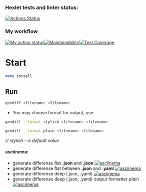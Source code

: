 ### Hexlet tests and linter status:
[![Actions Status](https://github.com/Lugonue/frontend-project-46/workflows/hexlet-check/badge.svg)](https://github.com/Lugonue/frontend-project-46/actions)

### My workflow
[![My action status](https://github.com/Lugonue/frontend-project-46/actions/workflows/my-workflow.yml/badge.svg)](https://github.com/Lugonue/frontend-project-46/actions/workflows/my-workflow.yml)[![Maintainability](https://api.codeclimate.com/v1/badges/f5b8dc23b8ee3035dc6e/maintainability)](https://codeclimate.com/github/Lugonue/frontend-project-46/maintainability)[![Test Coverage](https://api.codeclimate.com/v1/badges/f5b8dc23b8ee3035dc6e/test_coverage)](https://codeclimate.com/github/Lugonue/frontend-project-46/test_coverage)


# Start
  
```Bash
make install
```
## Run
```Bash
gendiff <filename> <filename>
```

- You may choose format for output, use:
```Bash
gendiff --format stylish <filename> <filename> 
```
```Bash
gendiff --format plain <filename> <filename>
```
*// stylish - is default value*

#### asciinema: 
- generate differense flat **.json** and **.json**
[![asciinema](https://asciinema.org/a/hMqjGMYcukBPCy4v7wmUR9i4y.svg)](https://asciinema.org/a/hMqjGMYcukBPCy4v7wmUR9i4y)
- generate differense flat between **.json** and **.yaml**
[![asciinema](https://asciinema.org/a/pGeujyQ1EKTgFthB1JEaH4mjH.svg)](https://asciinema.org/a/pGeujyQ1EKTgFthB1JEaH4mjH)
- generate differense deep (.json, .yaml)
[![asciinema](https://asciinema.org/a/j3T7pFNPkTxb08Thojyk5BZ1R.svg)](https://asciinema.org/a/j3T7pFNPkTxb08Thojyk5BZ1R)
- generate differense deep (.json, .yaml) output formatter *plain*
[![asciinema](https://asciinema.org/a/ryq8IPxn1Dhnpn7911S1ICmPp.svg)](https://asciinema.org/a/ryq8IPxn1Dhnpn7911S1ICmPp)


